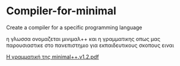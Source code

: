 # Compiler-for-minimal
Create a compiler for a specific programming language

η γλωσσα ονομαζεται μινιμαλ++ και η γραμματικης οπως μας παρουσιαστικε στο πανεπιστημιο για εκπαιδευτικους σκοπους ειναι

[Η γραμματική της minimal++.v1.2.pdf](https://github.com/georgesamios98/Compiler-for-minimal/files/9746831/minimal%2B%2B.v1.2.pdf)

